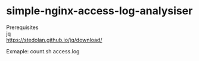# simple-nginx-access-log-analysiser 
Prerequisites <br /> 
jq <br />
https://stedolan.github.io/jq/download/

Exmaple:
count.sh access.log


